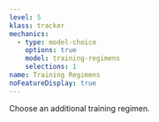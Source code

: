 ```yaml
---
level: 5
klass: tracker
mechanics:
  - type: model-choice
    options: true
    model: training-regimens
    selections: 1
name: Training Regimens
noFeatureDisplay: true
---
```

Choose an additional training regimen.


